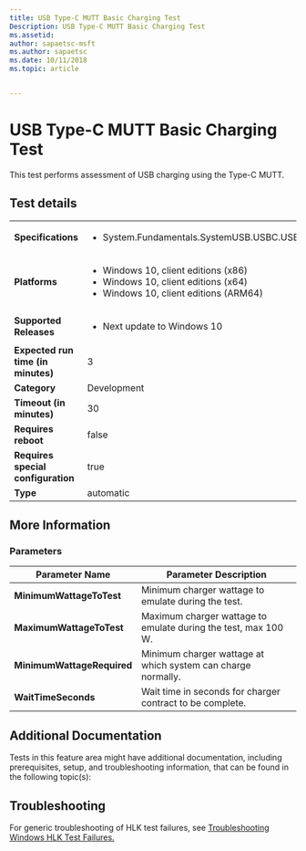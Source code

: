 ```yaml
---
title: USB Type-C MUTT Basic Charging Test
Description: USB Type-C MUTT Basic Charging Test
ms.assetid: 
author: sapaetsc-msft
ms.author: sapaetsc
ms.date: 10/11/2018
ms.topic: article


---
```


# USB Type-C MUTT Basic Charging Test

This test performs assessment of USB charging using the Type-C MUTT.

## Test details
|||
|---|---|
| **Specifications**  | <ul><li>System.Fundamentals.SystemUSB.USBC.USBTypeCCharging</li></ul> |  
| **Platforms**   | <ul><li>Windows 10, client editions (x86)</li><li>Windows 10, client editions (x64)</li><li>Windows 10, client editions (ARM64)</li></ul> |
| **Supported Releases** | <ul><li>Next update to Windows 10</li></ul> |
|**Expected run time (in minutes)**| 3 |
|**Category**| Development |
|**Timeout (in minutes)**| 30 |
|**Requires reboot**| false |
|**Requires special configuration**| true |
|**Type**| automatic |

## More Information
### Parameters
| Parameter Name | Parameter Description |
| --- | --- |
| **MinimumWattageToTest** | Minimum charger wattage to emulate during the test. |
| **MaximumWattageToTest** | Maximum charger wattage to emulate during the test, max 100 W. |
| **MinimumWattageRequired** | Minimum charger wattage at which system can charge normally. |
| **WaitTimeSeconds** | Wait time in seconds for charger contract to be complete. |


## Additional Documentation
Tests in this feature area might have additional documentation, including prerequisites, setup, and troubleshooting information, that can be found in the following topic(s): 


## Troubleshooting
For generic troubleshooting of HLK test failures, see [Troubleshooting Windows HLK Test Failures.](..\user\troubleshooting-windows-hlk-test-failures.md)